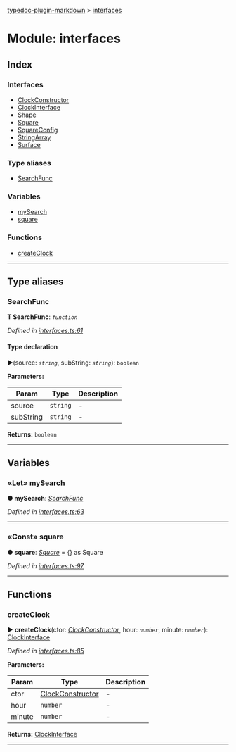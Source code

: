 [typedoc-plugin-markdown](../README.md) > [interfaces](../modules/interfaces.md)



# Module: interfaces

## Index

### Interfaces

* [ClockConstructor](../interfaces/interfaces.clockconstructor.md)
* [ClockInterface](../interfaces/interfaces.clockinterface.md)
* [Shape](../interfaces/interfaces.shape.md)
* [Square](../interfaces/interfaces.square.md)
* [SquareConfig](../interfaces/interfaces.squareconfig.md)
* [StringArray](../interfaces/interfaces.stringarray.md)
* [Surface](../interfaces/interfaces.surface.md)


### Type aliases

* [SearchFunc](interfaces.md#markdown-header-searchfunc)


### Variables

* [mySearch](interfaces.md#markdown-header-let-mysearch)
* [square](interfaces.md#markdown-header-const-square)


### Functions

* [createClock](interfaces.md#markdown-header-createclock)



---
## Type aliases


###  SearchFunc

**Τ SearchFunc**:  *`function`* 

*Defined in [interfaces.ts:61](https://bitbucket.org/owner/repository_name/src/master/src/interfaces.ts?fileviewer&amp;#x3D;file-view-default#interfaces.ts-61)*


#### Type declaration
►(source: *`string`*, subString: *`string`*): `boolean`



**Parameters:**

| Param | Type | Description |
| ------ | ------ | ------ |
| source | `string`   |  - |
| subString | `string`   |  - |





**Returns:** `boolean`






___


## Variables


### «Let» mySearch

**●  mySearch**:  *[SearchFunc](interfaces.md#markdown-header-searchfunc)* 

*Defined in [interfaces.ts:63](https://bitbucket.org/owner/repository_name/src/master/src/interfaces.ts?fileviewer&amp;#x3D;file-view-default#interfaces.ts-63)*





___



### «Const» square

**●  square**:  *[Square](../interfaces/interfaces.square.md)*  =  {} as Square

*Defined in [interfaces.ts:97](https://bitbucket.org/owner/repository_name/src/master/src/interfaces.ts?fileviewer&amp;#x3D;file-view-default#interfaces.ts-97)*





___


## Functions


###  createClock

► **createClock**(ctor: *[ClockConstructor](../interfaces/interfaces.clockconstructor.md)*, hour: *`number`*, minute: *`number`*): [ClockInterface](../interfaces/interfaces.clockinterface.md)



*Defined in [interfaces.ts:85](https://bitbucket.org/owner/repository_name/src/master/src/interfaces.ts?fileviewer&amp;#x3D;file-view-default#interfaces.ts-85)*



**Parameters:**

| Param | Type | Description |
| ------ | ------ | ------ |
| ctor | [ClockConstructor](../interfaces/interfaces.clockconstructor.md)   |  - |
| hour | `number`   |  - |
| minute | `number`   |  - |





**Returns:** [ClockInterface](../interfaces/interfaces.clockinterface.md)





___



